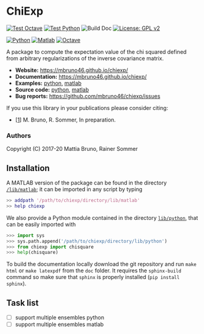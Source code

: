 # ChiExp

[![Test Octave](https://github.com/mbruno46/chiexp/workflows/Test%20Octave/badge.svg)](https://github.com/mbruno46/chiexp/actions?query=workflow%3ATest%20Octave)
[![Test Python](https://github.com/mbruno46/chiexp/workflows/Test%20Python/badge.svg)](https://github.com/mbruno46/chiexp/actions?query=workflow%3ATest%20Python)
![Build Doc](https://github.com/mbruno46/chiexp/workflows/Build%20Doc/badge.svg)
[![License: GPL v2](https://img.shields.io/badge/License-GPL%20v2-blue.svg)](https://www.gnu.org/licenses/old-licenses/gpl-2.0.en.html)

[![Python](https://img.shields.io/badge/Python-3.6+-brightgreen.svg)](https://www.python.org)
[![Matlab](https://img.shields.io/badge/MATLAB-R2019b-brightgreen.svg)](https://www.mathworks.com/products/matlab.html)
[![Octave](https://img.shields.io/badge/Octave-5.2.0-brightgreen.svg)](https://www.mathworks.com/products/matlab.html)

A package to compute the expectation value of the chi squared defined 
from arbitrary regularizations of the inverse covariance matrix.


- **Website:** https://mbruno46.github.io/chiexp/
- **Documentation:** https://mbruno46.github.io/chiexp/
- **Examples:** [python](./examples/python), [matlab](./examples/matlab)
- **Source code:** [python](./lib/python), [matlab](./lib/matlab)
- **Bug reports:** https://github.com/mbruno46/chiexp/issues


If you use this library in your publications please consider citing:

 - [[1][1]] M. Bruno, R. Sommer, In preparation.

### Authors

Copyright (C) 2017-20 Mattia Bruno, Rainer Sommer

## Installation

A MATLAB version of the package can be found in the 
directory [`/lib/matlab`](./lib/matlab); it can be imported
in any script by typing

```matlab
>> addpath '/path/to/chiexp/directory/lib/matlab'
>> help chiexp
```

We also provide a Python module contained
in the directory [`lib/python`](./lib/python), that can be easily 
imported with

```python
>>> import sys
>>> sys.path.append('/path/to/chiexp/directory/lib/python')
>>> from chiexp import chisquare
>>> help(chisquare)
```

To build the documentation locally download the git repository and 
run `make html` or `make latexpdf` from the `doc` folder. 
It requires the `sphinx-build` command so make sure that `sphinx`
is properly installed (`pip install sphinx`).

## Task list

 - [ ] support multiple ensembles python
 - [ ] support multiple ensembles matlab
 
[1]: https://arxiv.org
[2]: https://mbruno46.github.io/chiexp
[3]: ./docs/chiexp-doc.pdf

